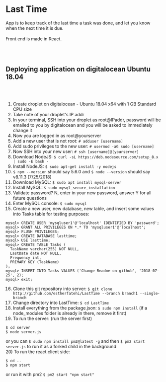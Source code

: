 <h1>Last Time</h1>

App is to keep track of the last time a task was done, and let you know when the next time it is due.
<br><br>
Front end is made in React. 

<br><br>
<h2>Deploying application on digitalocean Ubuntu 18.04</h2><br><br>

1) Create droplet on digitalocean - Ubuntu 18.04 x64 with 1 GB Standard CPU size <br>
2) Take note of your droplet's IP addr <br>
3) In your terminal, SSH into your droplet as root@IPaddr, password will be emailed to you by digitalocean and you will be asked to immediately change it<br>
4) Now you are logged in as root@yourserver <br>
5) Add a new user that is not root: ```# adduser [username]```<br>
6) Add sudo privileges to the new user: ```# usermod -aG sudo [username]```<br>
7) Now SSH into your new user: ```# ssh [username]@[yourserver]```<br>
8) Download NodeJS: ```$ curl -sL https://deb.nodesource.com/setup_8.x | sudo -E bash -```</br>
9) Install NodeJS: ```$ sudo apt-get install -y nodejs```<br>
10) ```$ npm --version``` should say 5.6.0 and ```$ node --version``` should say v8.11.3 (7/25/2018) <br>
11) Download MySQL: ```$ sudo apt install mysql-server```<br>
12) Install MySQL: ```$ sudo mysql_secure_installation```<br>
13) Validate password? N, enter in your new password, answer Y for all future questions<br>
14) Enter MySQL console: ```$ sudo mysql```<br>
15) Create a new user, new database, new table, and insert some values into Tasks table for testing purposes: 
  ```
  mysql> CREATE USER 'mysqluser1'@'localhost' IDENTIFIED BY 'password';
  mysql> GRANT ALL PRIVILEGES ON *.* TO 'mysqluser1'@'localhost';
  mysql> FLUSH PRIVILEGES;
  mysql> CREATE DATABASE lasttime;
  mysql> USE lasttime;
  mysql> CREATE TABLE Tasks (
	TaskName varchar(255) NOT NULL, 
    LastDate date NOT NULL, 
    Frequency int,
    PRIMARY KEY (TaskName)
  );
  mysql> INSERT INTO Tasks VALUES ('Change Readme on github', '2018-07-25', 2);
  mysql> exit;
  ```
  16) Clone this git repository into server: ```$ git clone http://github.com/estherfatehi/LastTime --branch branch1 --single-branch```
  17) Change directory into LastTime: ```$ cd LastTime```
  18) Install everything from the package.json: ```$ sudo npm install``` (if a node_modules folder is already in there, remove it first)
  19) To run the server: (run the server first)
  ```
  $ cd server
  $ node server.js
  ```
  or you can ```$ sudo npm install pm2@latest -g``` and then ```$ pm2 start server.js``` to run it as a forked child in the background<br>
  20) To run the react client side:
  ```
  $ cd ..
  $ npm start
```
  or run it with pm2 ```$ pm2 start "npm start"```
